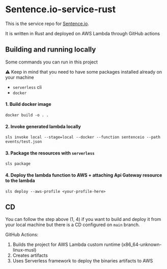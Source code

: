 # Sentence.io-service-rust
This is the service repo for [Sentence.io](https://github.com/ipetrovbg/sentence.io).

It is written in Rust and deployed on AWS Lambda through GitHub actions

## Building and running locally

Some commands you can run in this project

⚠️ Keep in mind that you need to have some packages installed already on your machine
- `serverless` cli
- `docker`
#### 1. Build docker image
```shell
docker build -o . .
```

#### 2. Invoke generated lambda locally
```shell
sls invoke local --stage=local --docker --function sentenceio --path events/test.json
```

#### 3. Package the resources with `serverless`
```shell
sls package
```

#### 4. Deploy the lambda function to AWS + attaching Api Gateway resource to the lambda
```shell
sls deploy --aws-profile <your-profile-here>
```

## CD

You can follow the step above (1, 4) if you want to build and deploy it from your local machine but there is a CD configured on `main` branch.

GitHub Actions:

1. Builds the project for AWS Lambda custom runtime (x86_64-unknown-linux-musl)
2. Creates artifacts
3. Uses Serverless framework to deploy the binaries artifacts to AWS
